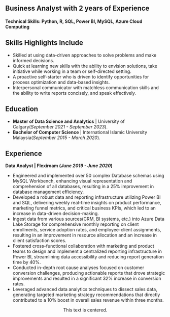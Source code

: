 ## Business Analyst with 2 years of Experience
<h4>Technical Skills: Python, R, SQL, Power BI, MySQL, Azure Cloud Computing </h4>

## Skills Highlights Include
- Skilled at using data-driven approaches to solve problems and make informed decisions.
- Quick at learning new skills with the ability to envision solutions, take initiative while working in a team or self-directed setting.
- A proactive self-starter who is driven to identify opportunities for process optimization and data-based insights.
- Interpersonal communicator with matchless communication skills and the ability to write reports concisely, and speak effectively.
  
## Education 
- <b>Master of Data Science and Analytics</b>     |     University of Calgary(_September 2021 - September 2023_).
- <b>Bachelor of Computer Science</b>    |    International Islamic University Malaysia(_September 2015 - March 2020_).

## Experience
<b>Data Analyst | Flexiroam (_June 2019 - June 2020_)</b>
- Engineered and implemented over 50 complex Database schemas using MySQL Workbench, enhancing visual representation and comprehension of all databases, resulting in a 25% improvement in database management efficiency.
- Developed a robust data and reporting infrastructure utilizing Power BI and SQL, delivering weekly real-time insights on product performance, marketing funnel metrics, and critical business KPIs, which led to an increase in data-driven decision-making.
- Ingest data from various sources(CRM, BI systems, etc.) into Azure Data Lake Storage for comprehensive monthly reporting on client enrollments, service adoption rates, and employee-client assignments, resulting in an improvement in resource allocation and an increase in client satisfaction scores.
- Fostered cross-functional collaboration with marketing and product teams to design and implement a centralized reporting infrastructure in Power BI, streamlining data accessibility and reducing report generation time by 40%.
- Conducted in-depth root cause analyses focused on customer conversion challenges, producing actionable reports that drove strategic improvements and resulted in a significant 32% increase in conversion rates.
-  Leveraged advanced data analytics techniques to dissect sales data, generating targeted marketing strategy recommendations that directly contributed to a 10% boost in overall sales revenue within three months.









<p align="center">This text is centered.</p>




